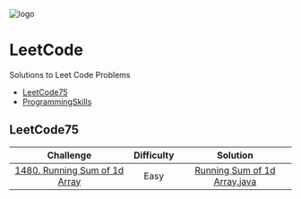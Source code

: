 ![logo](https://cdn.icon-icons.com/icons2/2530/PNG/512/leetcode_button_icon_151892.png)

# LeetCode
Solutions to Leet Code Problems

* [LeetCode75](#leetcode75)
* [ProgrammingSkills](#sql)

## LeetCode75
| Challenge | Difficulty | Solution |
|:----------:|:---------:|:--------:|
|[1480. Running Sum of 1d Array](https://leetcode.com/problems/find-pivot-index)|Easy|[Running Sum of 1d Array.java](leetcode75/Running-Sum-1d-Array.java)|
